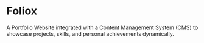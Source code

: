 # Foliox

A Portfolio Website integrated with a Content Management System (CMS) to showcase projects, skills, and personal achievements dynamically. 
